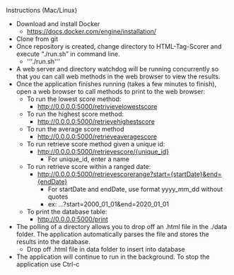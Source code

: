 Instructions (Mac/Linux)
- Download and install Docker
    - https://docs.docker.com/engine/installation/
- Clone from git
- Once repository is created, change directory to HTML-Tag-Scorer and execute “./run.sh” in command line.
    - '''./run.sh'''
- A web server and directory watchdog will be running concurrently so that you can call web methods in the web browser to view the results. 
- Once the application finishes running (takes a few minutes to finish), open a web browser to call methods to print to the web browser:
    - To run the lowest score method:
        - http://0.0.0.0:5000/retrivievelowestscore 
    - To run the highest score method:
        - http://0.0.0.0:5000/retrievehighestscore 
    - To run the average score method
        - http://0.0.0.0:5000/retrieveaveragescore 
    - To run retrieve score method given a unique id:
        - http://0.0.0.0:5000/retrievescore/{unique_id}  
            - For unique_id, enter a name
    - To run retrieve score within a ranged date:
        - http://0.0.0.0:5000/retrievescorerange?start={startDate}&end={endDate}
            - For startDate and endDate, use format yyyy_mm_dd without quotes 
            - ex: ...?start=2000_01_01&end=2020_01_01 
    - To print the database table:
        - http://0.0.0.0:5000/print 
- The polling of a directory allows you to drop off an .html file in the ./data folder. The application automatically parses the file and stores the results into the database.
    - Drop off .html file in data folder to insert into database
- The application will continue to run in the background. To stop the application use Ctrl-c
